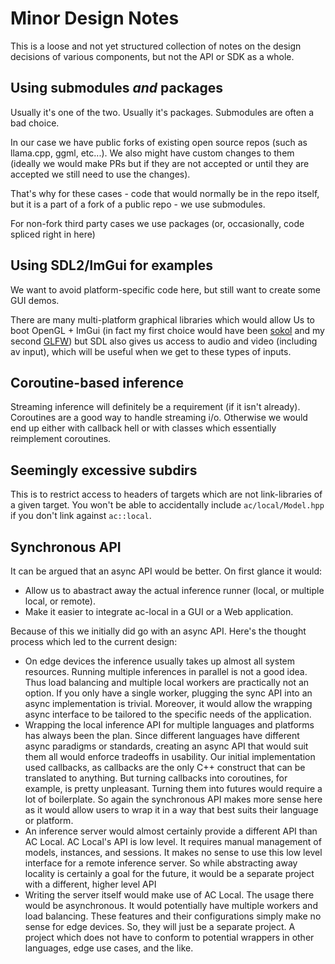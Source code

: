 # Minor Design Notes

This is a loose and not yet structured collection of notes on the design decisions of various components, but not the API or SDK as a whole.

## Using submodules *and* packages

Usually it's one of the two. Usually it's packages. Submodules are often a bad choice.

In our case we have public forks of existing open source repos (such as llama.cpp, ggml, etc...). We also might have custom changes to them (ideally we would make PRs but if they are not accepted or until they are accepted we still need to use the changes). 

That's why for these cases - code that would normally be in the repo itself, but it is a part of a fork of a public repo - we use submodules.

For non-fork third party cases we use packages (or, occasionally, code spliced right in here)

## Using SDL2/ImGui for examples

We want to avoid platform-specific code here, but still want to create some GUI demos. 

There are many multi-platform graphical libraries which would allow Us to boot OpenGL + ImGui (in fact my first choice would have been [sokol](https://github.com/floooh/sokol) and my second [GLFW](https://www.glfw.org/)) but SDL also gives us access to audio and video (including av input), which will be useful when we get to these types of inputs.

## Coroutine-based inference

Streaming inference will definitely be a requirement (if it isn't already). Coroutines are a good way to handle streaming i/o. Otherwise we would end up either with callback hell or with classes which essentially reimplement coroutines.

## Seemingly excessive subdirs

This is to restrict access to headers of targets which are not link-libraries of a given target. You won't be able to accidentally include `ac/local/Model.hpp` if you don't link against `ac::local`.

## Synchronous API

It can be argued that an async API would be better. On first glance it would:

* Allow us to abastract away the actual inference runner (local, or multiple local, or remote). 
* Make it easier to integrate ac-local in a GUI or a Web application.

Because of this we initially did go with an async API. Here's the thought process which led to the current design:

* On edge devices the inference usually takes up almost all system resources. Running multiple inferences in parallel is not a good idea. Thus load balancing and multiple local workers are practically not an option. If you only have a single worker, plugging the sync API into an async implementation is trivial. Moreover, it would allow the wrapping async interface to be tailored to the specific needs of the application. 
* Wrapping the local inference API for multiple languages and platforms has always been the plan. Since different languages have different async paradigms or standards, creating an async API that would suit them all would enforce tradeoffs in usability. Our initial implementation used callbacks, as callbacks are the only C++ construct that can be translated to anything. But turning callbacks into coroutines, for example, is pretty unpleasant. Turning them into futures would require a lot of boilerplate. So again the synchronous API makes more sense here as it would allow users to wrap it in a way that best suits their language or platform.
* An inference server would almost certainly provide a different API than AC Local. AC Local's API is low level. It requires manual management of models, instances, and sessions. It makes no sense to use this low level interface for a remote inference server. So while abstracting away locality is certainly a goal for the future, it would be a separate project with a different, higher level API
* Writing the server itself would make use of AC Local. The usage there would be asynchronous. It would potentially have multiple workers and load balancing. These features and their configurations simply make no sense for edge devices. So, they will just be a separate project. A project which does not have to conform to potential wrappers in other languages, edge use cases, and the like.
